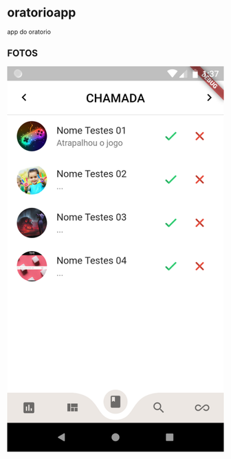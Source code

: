 # oratorioapp

app do oratorio

## FOTOS

![alt text](https://github.com/LuizCamargos/OratorioApp/blob/master/Images/Screenshot_1584581826.png)
